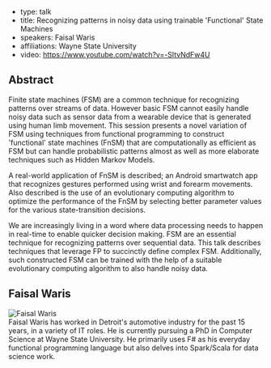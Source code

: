 - type: talk
- title: Recognizing patterns in noisy data using trainable 'Functional' State Machines
- speakers: Faisal Waris 
- affiliations: Wayne State University
- video: https://www.youtube.com/watch?v=-SltvNdFw4U

## Abstract 

Finite state machines (FSM) are a common technique for recognizing patterns over streams of data. However basic FSM cannot easily handle noisy data such as sensor data from a wearable device that is generated using human limb movement. This session presents a novel variation of FSM using techniques from functional programming to construct 'functional' state machines (FnSM) that are computationally as efficient as FSM but can handle probabilistic patterns almost as well as more elaborate techniques such as Hidden Markov Models.

A real-world application of FnSM is described; an Android smartwatch app that recognizes gestures performed using wrist and forearm movements. Also described is the use of an evolutionary computing algorithm to optimize the performance of the FnSM by selecting better parameter values for the various state-transition decisions.

We are increasingly living in a word where data processing needs to happen in real-time to enable quicker decision making. FSM are an essential technique for recognizing patterns over sequential data. This talk describes techniques that leverage FP to succinctly define complex FSM. Additionally, such constructed FSM can be trained with the help of a suitable evolutionary computing algorithm to also handle noisy data.

## Faisal Waris 
<div class="row" media:type="text/omd">

<div class="medium-4 columns">
<img src="img/faisal-waris.jpg" alt="Faisal Waris"></img>
</div>

<div class="medium-8 columns" media:type="text/omd">
Faisal Waris has worked in Detroit's automotive industry for the past 15 years, in a variety of IT roles. He is currently pursuing a PhD in Computer Science at Wayne State University. He primarily uses F# as his everyday functional programming language but also delves into Spark/Scala for data science work.
</div>
</div>
